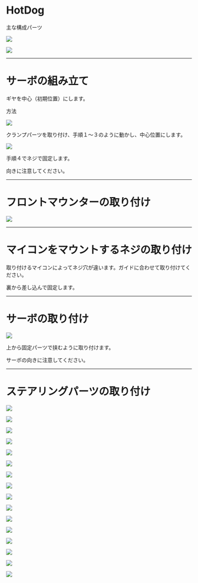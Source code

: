 # HotDog

主な構成パーツ

![](./img/type1_00.png)

![](./img/type1_01.png)
<hr>

# サーボの組み立て

ギヤを中心（初期位置）にします。

方法

![](./img/type1_02_1.png)

クランプパーツを取り付け、手順１～３のように動かし、中心位置にします。

![](./img/type1_02.png)

手順４でネジで固定します。

向きに注意してください。

<hr>

# フロントマウンターの取り付け

![](./img/type1_03.png)

<hr>

# マイコンをマウントするネジの取り付け

取り付けるマイコンによってネジ穴が違います。ガイドに合わせて取り付けてください。

裏から差し込んで固定します。

<hr>

# サーボの取り付け

![](./img/type1_04.png)

上から固定パーツで挟むように取り付けます。

サーボの向きに注意してください。

<hr>

# ステアリングパーツの取り付け

![](./img/type1_05.png)

![](./img/type1_06.png)

![](./img/type1_07.png)

![](./img/type1_08.png)

![](./img/type1_09.png)

![](./img/type1_10.png)

![](./img/type1_11.png)

![](./img/type1_12.png)

![](./img/type1_13.png)

![](./img/type1_14.png)

![](./img/type1_15.png)

![](./img/type1_16.png)

![](./img/type1_17.png)

![](./img/type1_18.png)

<ln>

![](./img/type1_19.png)

![](./img/type1_20.png)


